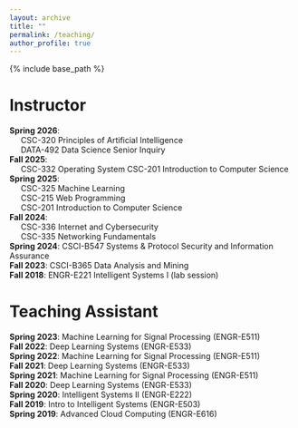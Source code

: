 ```yaml
---
layout: archive
title: ""
permalink: /teaching/
author_profile: true
---
```


{% include base_path %}

Instructor
======
**Spring 2026**:
<span style="display:block; margin-left: 20px;">
    CSC-320 Principles of Artificial Intelligence<br>
    DATA-492 Data Science Senior Inquiry
</span>
**Fall 2025**:
<span style="display:block; margin-left: 20px;">
    CSC-332 Operating System
    CSC-201 Introduction to Computer Science
</span>
**Spring 2025**:
<span style="display:block; margin-left: 20px;">
    CSC-325 Machine Learning<br>
    CSC-215 Web Programming<br>
    CSC-201 Introduction to Computer Science
</span>
**Fall 2024**:
<span style="display:block; margin-left: 20px;">
    CSC-336 Internet and Cybersecurity<br>
    CSC-335 Networking Fundamentals
</span>
**Spring 2024**: CSCI-B547 Systems & Protocol Security and Information Assurance
<br>**Fall 2023**: CSCI-B365 Data Analysis and Mining
<br>**Fall 2018**: ENGR-E221 Intelligent Systems I (lab session)

Teaching Assistant
======
**Spring 2023**: Machine Learning for Signal Processing (ENGR-E511)
<br>**Fall 2022**: Deep Learning Systems (ENGR-E533)
<br>**Spring 2022**: Machine Learning for Signal Processing (ENGR-E511)
<br>**Fall 2021**: Deep Learning Systems (ENGR-E533)
<br>**Spring 2021**: Machine Learning for Signal Processing (ENGR-E511)
<br>**Fall 2020**: Deep Learning Systems (ENGR-E533)
<br>**Spring 2020**: Intelligent Systems II (ENGR-E222)
<br>**Fall 2019**: Intro to Intelligent Systems (ENGR-E503)
<br>**Spring 2019**: Advanced Cloud Computing (ENGR-E616)







